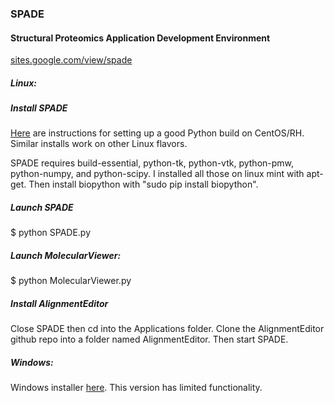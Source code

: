 ### SPADE
#### Structural Proteomics Application Development Environment 

[sites.google.com/view/spade](sites.google.com/view/spade)


##### Linux:

##### Install SPADE

[Here](https://danieleriksson.net/2017/02/08/how-to-install-latest-python-on-centos/) are instructions for setting up a good Python build on CentOS/RH. Similar installs work on other Linux flavors. 

SPADE requires build-essential, python-tk, python-vtk, python-pmw, python-numpy, and python-scipy. I installed all those on linux mint with apt-get. Then install biopython with "sudo pip install biopython". 

##### Launch SPADE 

$ python SPADE.py

##### Launch MolecularViewer:

$ python MolecularViewer.py

##### Install AlignmentEditor

Close SPADE then cd into the Applications folder. Clone the AlignmentEditor github repo into a folder named AlignmentEditor. Then start SPADE.


##### Windows:

Windows installer [here](https://sourceforge.net/projects/spade/). This version has limited functionality.
